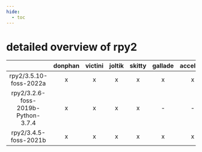 ```yaml
---
hide:
  - toc
---
```


detailed overview of rpy2
=========================

| |donphan|victini|joltik|skitty|gallade|accelgor|swalot|doduo|
| :---: | :---: | :---: | :---: | :---: | :---: | :---: | :---: | :---: |
|rpy2/3.5.10-foss-2022a|x|x|x|x|x|x|x|x|
|rpy2/3.2.6-foss-2019b-Python-3.7.4|x|x|x|x|-|-|x|x|
|rpy2/3.4.5-foss-2021b|x|x|x|x|x|x|x|x|
